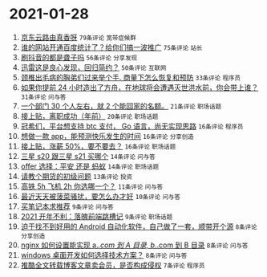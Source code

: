 # 2021-01-28

1. [京东云路由真香呀](https://www.v2ex.com/t/749121) `79条评论` `宽带症候群`
1. [谁的网站开通百度统计了？给你们搞一波推广](https://www.v2ex.com/t/749107) `75条评论` `站长`
1. [刷抖音的都是聋子吗](https://www.v2ex.com/t/749097) `56条评论` `分享发现`
1. [迅雷这是良心发现，回归简约？](https://www.v2ex.com/t/749096) `50条评论` `互联网`
1. [颈椎出毛病的胸弟们过来举个手. 商量下怎么恢复和预防](https://www.v2ex.com/t/749108) `33条评论` `程序员`
1. [如果你提前 24 小时造出了方舟，在地球将会遭遇灭世洪水前，你会带上谁？](https://www.v2ex.com/t/749093) `31条评论` `问与答`
1. [一个部门 30 个人左右，就 2 个能回家的名额。](https://www.v2ex.com/t/749131) `21条评论` `职场话题`
1. [接上贴，离职成功（年前）](https://www.v2ex.com/t/749094) `20条评论` `职场话题`
1. [冠希们，平台想支持 btc 支付， Go 语言，尚无实现思路](https://www.v2ex.com/t/749221) `16条评论` `程序员`
1. [想做一款 app，能预测快乐发生的时间](https://www.v2ex.com/t/749161) `16条评论` `分享创造`
1. [接上贴，涨薪 50%，要不要去？](https://www.v2ex.com/t/749109) `16条评论` `职场话题`
1. [三星 s20 跟三星 s21 买哪个](https://www.v2ex.com/t/749116) `14条评论` `问与答`
1. [offer 选择：平安 还是 蚂蚁](https://www.v2ex.com/t/749114) `14条评论` `职场话题`
1. [请教个期货的初级问题](https://www.v2ex.com/t/749136) `13条评论` `投资`
1. [高铁 5h 飞机 2h 你选哪一个？](https://www.v2ex.com/t/749258) `11条评论` `问与答`
1. [最近天天被菠菜骚扰，要怎么办才好](https://www.v2ex.com/t/749092) `10条评论` `问与答`
1. [买笔记本求推荐](https://www.v2ex.com/t/749153) `9条评论` `问与答`
1. [2021 开年不利：落魄前端跳槽记](https://www.v2ex.com/t/749120) `9条评论` `职场话题`
1. [迫于找不到好用的 Android 自动化软件，自己做了一套，顺带开个源](https://www.v2ex.com/t/749211) `8条评论` `分享创造`
1. [nginx 如何设置能实现 a.*.com 到 A 目录, b.*.com 到 B 目录](https://www.v2ex.com/t/749117) `8条评论` `问与答`
1. [windows 桌面开发如何选择技术方案？](https://www.v2ex.com/t/749104) `8条评论` `问与答`
1. [推酷全文转载博客文章卖会员，是否构成侵权](https://www.v2ex.com/t/749157) `7条评论` `程序员`
